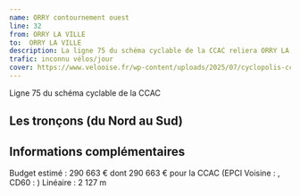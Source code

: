 ```yaml
---
name: ORRY contournement ouest
line: 32
from: ORRY LA VILLE
to:  ORRY LA VILLE 
description: La ligne 75 du schéma cyclable de la CCAC reliera ORRY LA VILLE à ORRY LA VILLE 
trafic: inconnu vélos/jour
cover: https://www.velooise.fr/wp-content/uploads/2025/07/cyclopolis-ccac-75.jpg
---
```

Ligne 75 du schéma cyclable de la CCAC  
## Les tronçons (du Nord au Sud)

## Informations complémentaires

Budget estimé : 290 663 € dont 290 663 € pour la CCAC (EPCI Voisine : , CD60 : )
Linéaire : 2 127 m

